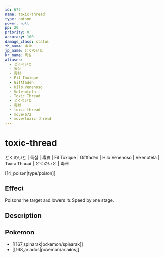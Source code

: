 ```yaml
---
id: 672
name: toxic-thread
type: poison
power: null
pp: 20
priority: 0
accuracy: 100
damage_class: status
zh_name: 毒丝
jp_name: どくのいと
kr_name: 독실
aliases:
  - どくのいと
  - 독실
  - 毒絲
  - Fil Toxique
  - Giftfaden
  - Hilo Venenoso
  - Velenotela
  - Toxic Thread
  - どくのいと
  - 毒丝
  - toxic-thread
  - move/672
  - move/toxic-thread
---
```

# toxic-thread
    
どくのいと | 독실 | 毒絲 | Fil Toxique | Giftfaden | Hilo Venenoso | Velenotela | Toxic Thread | どくのいと | 毒丝

[[4_poison|type/poison]]

## Effect

Poisons the target and lowers its Speed by one stage.

## Description



## Pokemon

- [[167_spinarak|pokemon/spinarak]]
- [[168_ariados|pokemon/ariados]]

